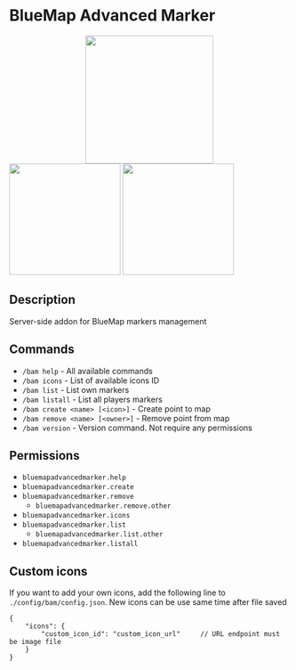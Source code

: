 # BlueMap Advanced Marker
<a title="Fabric Language Kotlin" href="https://minecraft.curseforge.com/projects/fabric-language-kotlin" target="_blank" rel="noopener noreferrer"><img style="display: block; margin-left: auto; margin-right: auto;" src="https://i.imgur.com/c1DH9VL.png" alt="" width="230" /></a>
<img src="https://i.imgur.com/iaETp3c.png" alt="" width="200" >
<img src="https://i.imgur.com/Ol1Tcf8.png" alt="" width="200" >

## Description
Server-side addon for BlueMap markers management

## Commands
* `/bam help` - All available commands
* `/bam icons` - List of available icons ID
* `/bam list` - List own markers
* `/bam listall` - List all players markers
* `/bam create <name> [<icon>]` - Create point to map
* `/bam remove <name> [<owner>]` - Remove point from map
* `/bam version` - Version command. Not require any permissions

## Permissions
* `bluemapadvancedmarker.help`
* `bluemapadvancedmarker.create`
* `bluemapadvancedmarker.remove`
  * `bluemapadvancedmarker.remove.other`
* `bluemapadvancedmarker.icons`
* `bluemapadvancedmarker.list`
  * `bluemapadvancedmarker.list.other`
* `bluemapadvancedmarker.listall`

## Custom icons
If you want to add your own icons, add the following line to `./config/bam/config.json`. New icons can be use same time after file saved
```json5
{
    "icons": {
        "custom_icon_id": "custom_icon_url"     // URL endpoint must be image file
    }
}
```
